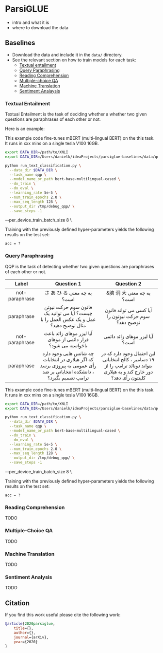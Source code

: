 # ParsiGLUE
 - intro and what it is 
 - where to download the data 


## Baselines  
 - Download the data and include it in the `data/` directory.  
 - See the relevant section on how to train models for each task:   
    * [Textual entailment](#textual-entailment) 
    * [Query Paraphrasing](#query-paraphrasing) 
    * [Reading Comprehension](#reading-comprehension)
    * [Multiple-choice QA](#multiple-choice-qa)
    * [Machine Translation](#machine-translation) 
    * [Sentiment Analaysis](#sentiment-analysis) 
   
### Textual Entailment 
Textual Entailment is the task of deciding whether a  whether two given questions are paraphrases of each other or not. 

Here is an example: 



 This example code fine-tunes mBERT (multi-lingual BERT) on the this task. 
 It runs in xxx mins on a single tesla V100 16GB. 

```bash 
export DATA_DIR=/path/to/XNLI
export DATA_DIR=/Users/danielk/ideaProjects/parsiglue-baselines/data/qqp

python run_text_classification.py \
  --data_dir $DATA_DIR \
  --task_name qqp \
  --model_name_or_path bert-base-multilingual-cased \
  --do_train \
  --do_eval \
  --learning_rate 5e-5 \
  --num_train_epochs 2.0 \
  --max_seq_length 128 \
  --output_dir /tmp/debug_qqp/ \
  --save_steps -1
```

--per_device_train_batch_size 8 \

Training with the previously defined hyper-parameters yields the following results on the test set:
 
```
acc = ?
```
 
 ### Query Paraphrasing 
 QQP is the task of detecting whether two given questions are paraphrases of each other or not. 

|  Label | Question 1 | Question 2 |
| :---: | :---: | :---: |
|  not-paraphrase | さ あ ひ る به چه معنی است؟ | &脑 洞 大 به چه معنی است؟ |
|  paraphrase | قانون سوم حرکت نیوتن چیست؟ آیا می توانید یک عمل و یک عکس العمل را با مثال توضیح دهید؟ | آیا کسی می تواند قانون سوم حرکت نیوتون را توضیح دهد؟ |
|  not-paraphrase | آیا لیزر موهای زائد باعث فرار دائمی از موهای ناخواسته می شود؟ | آیا لیزر موهای زائد دائمی است؟ |
|  paraphrase | چه شانس هایی وجود دارد که اگر هیلاری در انتخابات رأی عمومی به پیروزی برسد ، دانشکده انتخاباتی بر ضد ترامپ تصمیم بگیرد؟ | این احتمال وجود دارد که در ۱۹ دسامبر ، کالج انتخاباتی بتواند دونالد ترامپ را از دور خارج کند و به هیلاری کلینتون رأی دهد؟ |

 This example code fine-tunes mBERT (multi-lingual BERT) on the this task. 
 It runs in xxx mins on a single tesla V100 16GB. 

```bash 
export DATA_DIR=/path/to/XNLI
export DATA_DIR=/Users/danielk/ideaProjects/parsiglue-baselines/data/qqp

python run_text_classification.py \
  --data_dir $DATA_DIR \
  --task_name qqp \
  --model_name_or_path bert-base-multilingual-cased \
  --do_train \
  --do_eval \
  --learning_rate 5e-5 \
  --num_train_epochs 2.0 \
  --max_seq_length 128 \
  --output_dir /tmp/debug_qqp/ \
  --save_steps -1
```

--per_device_train_batch_size 8 \

Training with the previously defined hyper-parameters yields the following results on the test set:
 
```
acc = ?
```
 
 ### Reading Comprehension 
 TODO 
 
 ### Multiple-Choice QA 
 TODO 
 
 ### Machine Translation 
 TODO 
 
 ### Sentiment Analysis 
TODO 

## Citation 
If you find this work useful please cite the following work: 
```bibtex 
@article{2020parsiglue,
    title={},
    author={},
    journal={arXiv},
    year={2020}
}
```